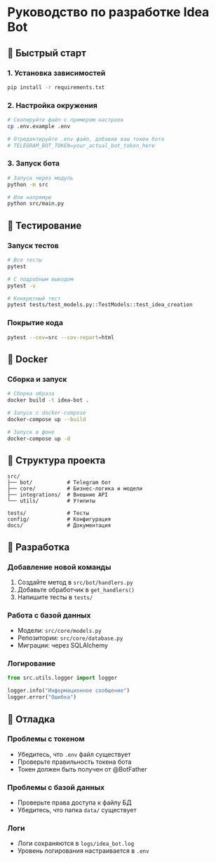 # Руководство по разработке Idea Bot

## 🚀 Быстрый старт

### 1. Установка зависимостей
```bash
pip install -r requirements.txt
```

### 2. Настройка окружения
```bash
# Скопируйте файл с примером настроек
cp .env.example .env

# Отредактируйте .env файл, добавив ваш токен бота
# TELEGRAM_BOT_TOKEN=your_actual_bot_token_here
```

### 3. Запуск бота
```bash
# Запуск через модуль
python -m src

# Или напрямую
python src/main.py
```

## 🧪 Тестирование

### Запуск тестов
```bash
# Все тесты
pytest

# С подробным выводом
pytest -v

# Конкретный тест
pytest tests/test_models.py::TestModels::test_idea_creation
```

### Покрытие кода
```bash
pytest --cov=src --cov-report=html
```

## 🐳 Docker

### Сборка и запуск
```bash
# Сборка образа
docker build -t idea-bot .

# Запуск с docker-compose
docker-compose up --build

# Запуск в фоне
docker-compose up -d
```

## 📁 Структура проекта

```
src/
├── bot/           # Telegram бот
├── core/          # Бизнес-логика и модели
├── integrations/  # Внешние API
└── utils/         # Утилиты

tests/             # Тесты
config/            # Конфигурация
docs/              # Документация
```

## 🔧 Разработка

### Добавление новой команды
1. Создайте метод в `src/bot/handlers.py`
2. Добавьте обработчик в `get_handlers()`
3. Напишите тесты в `tests/`

### Работа с базой данных
- Модели: `src/core/models.py`
- Репозитории: `src/core/database.py`
- Миграции: через SQLAlchemy

### Логирование
```python
from src.utils.logger import logger

logger.info("Информационное сообщение")
logger.error("Ошибка")
```

## 🚨 Отладка

### Проблемы с токеном
- Убедитесь, что `.env` файл существует
- Проверьте правильность токена бота
- Токен должен быть получен от @BotFather

### Проблемы с базой данных
- Проверьте права доступа к файлу БД
- Убедитесь, что папка `data/` существует

### Логи
- Логи сохраняются в `logs/idea_bot.log`
- Уровень логирования настраивается в `.env`
